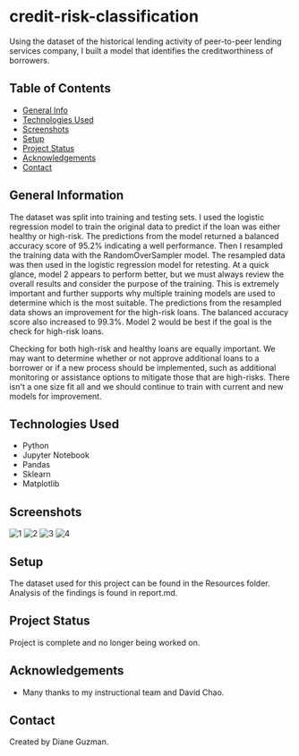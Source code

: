 # credit-risk-classification
Using the dataset of the historical lending activity of peer-to-peer lending services company, I built a model that identifies the creditworthiness of borrowers.

## Table of Contents
* [General Info](#general-information)
* [Technologies Used](#technologies-used)
* [Screenshots](#screenshots)
* [Setup](#setup)
* [Project Status](#project-status)
* [Acknowledgements](#acknowledgements)
* [Contact](#contact)


## General Information
The dataset was split into training and testing sets.  I used the logistic regression model to train the original data to predict if the loan was either healthy or high-risk.  The predictions from the model returned a balanced accuracy score of 95.2% indicating a well performance.  Then I resampled the training data with the RandomOverSampler model.  The resampled data was then used in the logistic regression model for retesting.  At a quick glance, model 2 appears to perform better, but we must always review the overall results and consider the purpose of the training.  This is extremely important and further supports why multiple training models are used to determine which is the most suitable.  The predictions from the resampled data shows an improvement for the high-risk loans.  The balanced accuracy score also increased to 99.3%.  Model 2 would be best if the goal is the check for high-risk loans.  

Checking for both high-risk and healthy loans are equally important.  We may want to determine whether or not approve additional loans to a borrower or if a new process should be implemented, such as additional monitoring or assistance options to mitigate those that are high-risks.  There isn't a one size fit all and we should continue to train with current and new models for improvement. 


## Technologies Used
- Python
- Jupyter Notebook
- Pandas
- Sklearn
- Matplotlib                                                                                        


## Screenshots
![1](https://user-images.githubusercontent.com/117790100/235510305-fac80b31-6bfb-4229-b052-a54b689e0c64.png)
![2](https://user-images.githubusercontent.com/117790100/235510307-ed7dd78e-2120-46a5-93dd-4628aee4d27d.png)
![3](https://user-images.githubusercontent.com/117790100/235510308-27092728-61e1-4b9d-9c6e-2637d55e87e6.png)
![4](https://user-images.githubusercontent.com/117790100/235510310-a440eefd-0607-4f30-8d12-917856c7e3e2.png)

## Setup
The dataset used for this project can be found in the Resources folder.  Analysis of the findings is found in report.md.  


## Project Status
Project is complete and no longer being worked on.


## Acknowledgements
- Many thanks to my instructional team and David Chao.


## Contact
Created by Diane Guzman.
